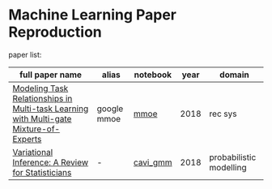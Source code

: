 # Machine Learning Paper Reproduction

paper list:

|full paper name|alias|notebook|year|domain|
|---------------|-----|--------|----|------|
|[Modeling Task Relationships in Multi-task Learning with Multi-gate Mixture-of-Experts](https://www.kdd.org/kdd2018/accepted-papers/view/modeling-task-relationships-in-multi-task-learning-with-multi-gate-mixture-)|google mmoe|[mmoe](notebooks/mmoe.ipynb)|2018|rec sys|
|[Variational Inference: A Review for Statisticians](https://arxiv.org/abs/1601.00670)|-|[cavi_gmm](notebooks/cavi_gmm.ipynb)|2018|probabilistic modelling|
